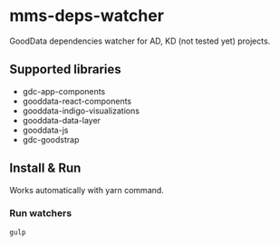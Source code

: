 # mms-deps-watcher
GoodData dependencies watcher for AD, KD (not tested yet) projects.

## Supported libraries

* gdc-app-components
* gooddata-react-components
* gooddata-indigo-visualizations
* gooddata-data-layer
* gooddata-js
* gdc-goodstrap

## Install & Run

Works automatically with yarn command.

### Run watchers
```
gulp
```
